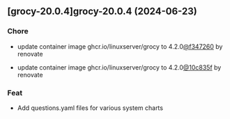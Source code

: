 

## [grocy-20.0.4]grocy-20.0.4 (2024-06-23)

### Chore



- update container image ghcr.io/linuxserver/grocy to 4.2.0[@f347260](https://github.com/f347260) by renovate

- update container image ghcr.io/linuxserver/grocy to 4.2.0[@10c835f](https://github.com/10c835f) by renovate

### Feat



- Add questions.yaml files for various system charts